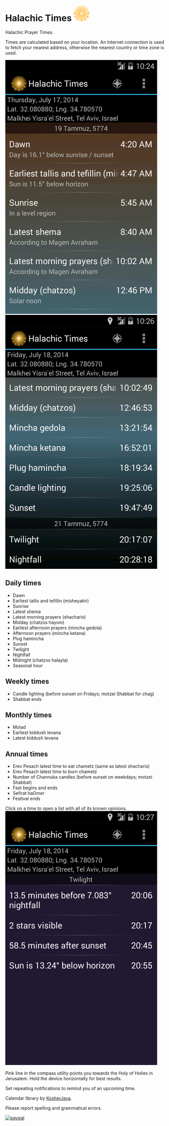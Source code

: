 # Halachic Times <img src="Halachic%20Times/app/images/ic_launcher-web.png?raw=true" width="50" height="50"/>
Halachic Prayer Times.

Times are calculated based on your location. An Internet connection is used to fetch your nearest address, otherwise the nearest country or time zone is used.

<img src="Halachic%20Times/app/images/device-2014-07-17-102437.png?raw=true"/>
<img src="Halachic%20Times/app/images/device-2014-07-17-102628.png?raw=true"/>

## Daily times
* Dawn
* Earliest tallis and tefillin (misheyakir)
* Sunrise
* Latest shema
* Latest morning prayers (shacharis)
* Midday (chatzos hayom)
* Earliest afternoon prayers (mincha gedola)
* Afternoon prayers (mincha ketana)
* Plug hamincha
* Sunset
* Twilight
* Nightfall
* Midnight (chatzos halayla)
* Seasonal hour

## Weekly times
* Candle lighting (before sunset on Fridays; motzei Shabbat for chag)
* Shabbat ends

## Monthly times
* Molad
* Earliest kiddush levana
* Latest kiddush levana

## Annual times
* Erev Pesach latest time to eat chametz (same as latest shacharis)
* Erev Pesach latest time to burn chametz
* Number of Channuka candles (before sunset on weekdays; motzei Shabbat)
* Fast begins and ends
* Sefirat haOmer
* Festival ends

Click on a time to open a list with all of its known opinions.
<img src="Halachic%20Times/app/images/device-2014-07-17-102732.png?raw=true"/>

Pink line in the compass utility points you towards the Holy of Holies in Jerusalem. Hold the device horizontally for best results.

Set repeating notifications to remind you of an upcoming time.

Calendar library by [KosherJava](https://github.com/KosherJava/zmanim).

Please report spelling and grammatical errors.

[![paypal](https://www.paypalobjects.com/en_US/i/btn/btn_donateCC_LG.gif)](https://www.paypal.com/cgi-bin/webscr?cmd=_s-xclick&hosted_button_id=24JBSD22JQ8ZY)
